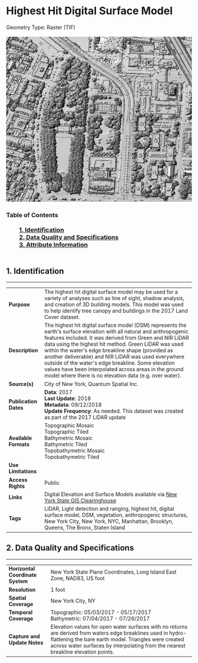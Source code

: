 # Highest Hit Digital Surface Model
Geometry Type: Raster (TIF)<br><br>![image](https://github.com/CityOfNewYork/nyc-geo-metadata/blob/main/Images/HighestHitModel.png)

### Table of Contents<br><br>&nbsp;&nbsp;&nbsp;&nbsp;&nbsp;&nbsp;&nbsp;&nbsp;&nbsp;[**1. Identification**](#1-identification)<br>&nbsp;&nbsp;&nbsp;&nbsp;&nbsp;&nbsp;&nbsp;&nbsp;&nbsp;[**2. Data Quality and Specifications**](#2-data-quality-and-specifications)<br>&nbsp;&nbsp;&nbsp;&nbsp;&nbsp;&nbsp;&nbsp;&nbsp;&nbsp;[**3. Attribute Information**](#3-attribute-information)<br><br>
## 1. Identification
---------------------------------------------
|     |     |
| --- | --- |
**Purpose** |The highest hit digital surface model may be used for a variety of analyses such as line of sight, shadow analysis, and creation of 3D building models. This model was used to help identify tree canopy and buildings in the 2017 Land Cover dataset. 
**Description** |The highest hit digital surface model (DSM) represents the earth's surface elevation with all natural and anthropogenic features included. It was derived from Green and NIR LiDAR data using the highest hit method. Green LiDAR was used within the water's edge breakline shape (provided as another deliverable) and NIR LiDAR was used everywhere outside of the water's edge breakline. Some elevation values have been interpolated across areas in the ground model where there is no elevation data (e.g. over water). 
**Source(s)** |City of New York, Quantum Spatial Inc. 
**Publication Dates** |**Data**: 2017<br>**Last Update**: 2018<br>**Metadata**: 09/12/2018<br>**Update Frequency**: As needed. This dataset was created as part of the 2017 LiDAR update
**Available Formats** |Topographic Mosaic<br>Topographic Tiled<br>Bathymetric Mosaic<br>Bathymetric Tiled<br>Topobathymetric Mosaic<br>Topobathymetric Tiled
**Use Limitations** |
**Access Rights** |Public
**Links** |Digital Elevation and Surface Models available via [New York State GIS Clearinghouse](https://gis.ny.gov/lidar)
**Tags** |LiDAR, Light detection and ranging, highest hit, digital surface model, DSM, vegetation, anthropogenic structures, New York City, New York, NYC, Manhattan, Brooklyn, Queens, The Bronx, Staten Island
## 2. Data Quality and Specifications
---------------------------------------------
|     |     |
| --- | --- |
**Horizontal Coordinate System** |New York State Plane Coordinates, Long Island East Zone, NAD83, US foot
**Resolution** |1 foot
**Spatial Coverage** |New York City, NY
**Temporal Coverage** |Topographic: 05/03/2017 - 05/17/2017<br>Bathymetric: 07/04/2017 - 07/26/2017
**Capture and Update Notes** |Elevation values for open water surfaces with no returns are derived from waters edge breaklines used in hydro-flattening the bare earth model. Triangles were created across water surfaces by interpolating from the nearest breakline elevation points.

